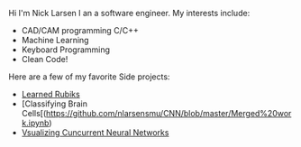 Hi I'm Nick Larsen I an a software engineer. My interests include:
* CAD/CAM programming C/C++ 
* Machine Learning
* Keyboard Programming
* Clean Code!

Here are a few of my favorite Side projects:
* [Learned Rubiks](https://github.com/nlarsensmu/LearnedRubiks)
* [Classifying Brain Cells[(https://github.com/nlarsensmu/CNN/blob/master/Merged%20work.ipynb)
* [Vsualizing Cuncurrent Neural Networks](https://github.com/nlarsensmu/Visualizing-VGG/blob/master/Lab2-Class-Approch.ipynb)
